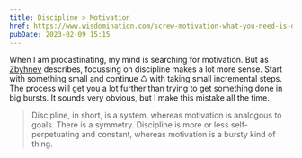 ```yaml
---
title: Discipline > Motivation
href: https://www.wisdomination.com/screw-motivation-what-you-need-is-discipline/
pubDate: 2023-02-09 15:15
---
```


When I am procastinating, my mind is searching for motivation. But as [Zbyhnev](https://www.wisdomination.com/screw-motivation-what-you-need-is-discipline/) describes, focussing on discipline makes a lot more sense. Start with something small and continue ♺ with taking small incremental steps. The process will get you a lot further than trying to get something done in big bursts. It sounds very obvious, but I make this mistake all the time.

> Discipline, in short, is a system, whereas motivation is analogous to goals. There is a symmetry. Discipline is more or less self-perpetuating and constant, whereas motivation is a bursty kind of thing.
